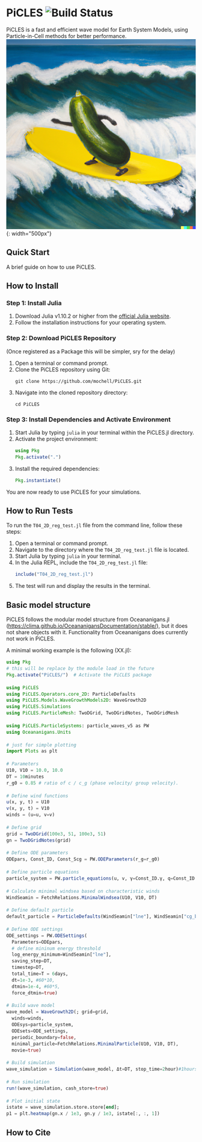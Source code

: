 # PiCLES ![Build Status](https://github.com/mochell/PiCLES.jl/actions/workflows/CI.yml/badge.svg?branch=main)
PiCLES is a fast and efficient wave model for Earth System Models, using Particle-in-Cell methods for better performance.
![The PiCLES on a Surfboard|200px](./img/PiCLES_v0.png){: width="500px"}


## Quick Start
A brief guide on how to use PiCLES.

## How to Install

### Step 1: Install Julia
1. Download Julia v1.10.2 or higher from the [official Julia website](https://julialang.org/downloads/).
2. Follow the installation instructions for your operating system.

### Step 2: Download PiCLES Repository

(Once registered as a Package this will be simpler, sry for the delay)

1. Open a terminal or command prompt.
2. Clone the PiCLES repository using Git:
   ```
   git clone https://github.com/mochell/PiCLES.git
   ```
3. Navigate into the cloned repository directory:
   ```
   cd PiCLES
   ```

### Step 3: Install Dependencies and Activate Environment
1. Start Julia by typing `julia` in your terminal within the PiCLES.jl directory.
2. Activate the project environment:
   ```julia
   using Pkg
   Pkg.activate(".")
   ```
3. Install the required dependencies:
   ```julia
   Pkg.instantiate()
   ```

You are now ready to use PiCLES for your simulations.

## How to Run Tests
To run the `T04_2D_reg_test.jl` file from the command line, follow these steps:

1. Open a terminal or command prompt.
2. Navigate to the directory where the `T04_2D_reg_test.jl` file is located.
3. Start Julia by typing `julia` in your terminal.
4. In the Julia REPL, include the `T04_2D_reg_test.jl` file:
    ```julia
    include("T04_2D_reg_test.jl")
    ```
5. The test will run and display the results in the terminal.

## Basic model structure
PiCLES follows the modular model structure from Oceananigans.jl (https://clima.github.io/OceananigansDocumentation/stable/), but it does not share objects with it. Functionality from Oceananigans does currently not work in PiCLES.

A minimal working example is the following (XX.jl):
   
   ```julia
   using Pkg
   # this will be replace by the module load in the future
   Pkg.activate("PiCLES/")  # Activate the PiCLES package 
   
   using PiCLES
   using PiCLES.Operators.core_2D: ParticleDefaults
   using PiCLES.Models.WaveGrowthModels2D: WaveGrowth2D
   using PiCLES.Simulations
   using PiCLES.ParticleMesh: TwoDGrid, TwoDGridNotes, TwoDGridMesh
   
   using PiCLES.ParticleSystems: particle_waves_v5 as PW
   using Oceananigans.Units
   
   # just for simple plotting
   import Plots as plt
   
   # Parameters
   U10, V10 = 10.0, 10.0
   DT = 10minutes
   r_g0 = 0.85 # ratio of c / c_g (phase velocity/ group velocity).
   
   # Define wind functions
   u(x, y, t) = U10
   v(x, y, t) = V10
   winds = (u=u, v=v)
   
   # Define grid
   grid = TwoDGrid(100e3, 51, 100e3, 51)
   gn = TwoDGridNotes(grid)
   
   # Define ODE parameters
   ODEpars, Const_ID, Const_Scg = PW.ODEParameters(r_g=r_g0)
   
   # Define particle equations
   particle_system = PW.particle_equations(u, v, γ=Const_ID.γ, q=Const_ID.q);
   
   # Calculate minimal windsea based on characteristic winds
   WindSeamin = FetchRelations.MinimalWindsea(U10, V10, DT)
   
   # Define default particle
   default_particle = ParticleDefaults(WindSeamin["lne"], WindSeamin["cg_bar_x"], WindSeamin["cg_bar_y"], 0.0, 0.0)
   
   # Define ODE settings
   ODE_settings = PW.ODESettings(
     Parameters=ODEpars,
     # define mininum energy threshold
     log_energy_minimum=WindSeamin["lne"],
     saving_step=DT,
     timestep=DT,
     total_time=T = 6days,
     dt=1e-3, #60*10, 
     dtmin=1e-4, #60*5, 
     force_dtmin=true)
   
   # Build wave model
   wave_model = WaveGrowth2D(; grid=grid,
     winds=winds,
     ODEsys=particle_system,
     ODEsets=ODE_settings,
     periodic_boundary=false,
     minimal_particle=FetchRelations.MinimalParticle(U10, V10, DT),
     movie=true)
   
   # Build simulation
   wave_simulation = Simulation(wave_model, Δt=DT, stop_time=2hour)#1hours)
   
   # Run simulation
   run!(wave_simulation, cash_store=true)
   
   # Plot initial state
   istate = wave_simulation.store.store[end];
   p1 = plt.heatmap(gn.x / 1e3, gn.y / 1e3, istate[:, :, 1])
   
   ```

## How to Cite

